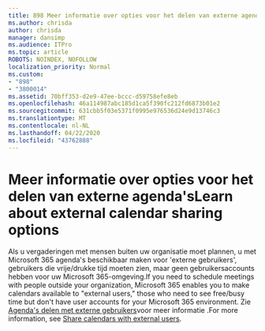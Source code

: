 ```yaml
---
title: 898 Meer informatie over opties voor het delen van externe agenda's
ms.author: chrisda
author: chrisda
manager: dansimp
ms.audience: ITPro
ms.topic: article
ROBOTS: NOINDEX, NOFOLLOW
localization_priority: Normal
ms.custom:
- "898"
- "3800014"
ms.assetid: 70bff353-d2e9-47ee-bccc-d59758efe8eb
ms.openlocfilehash: 46a114987abc185d1ca5f390fc212fd6873b01e2
ms.sourcegitcommit: 631cbb5f03e5371f0995e976536d24e9d13746c3
ms.translationtype: MT
ms.contentlocale: nl-NL
ms.lasthandoff: 04/22/2020
ms.locfileid: "43762888"
---
```

# <a name="learn-about-external-calendar-sharing-options"></a><span data-ttu-id="01f73-102">Meer informatie over opties voor het delen van externe agenda's</span><span class="sxs-lookup"><span data-stu-id="01f73-102">Learn about external calendar sharing options</span></span>

<span data-ttu-id="01f73-103">Als u vergaderingen met mensen buiten uw organisatie moet plannen, u met Microsoft 365 agenda's beschikbaar maken voor 'externe gebruikers', gebruikers die vrije/drukke tijd moeten zien, maar geen gebruikersaccounts hebben voor uw Microsoft 365-omgeving.</span><span class="sxs-lookup"><span data-stu-id="01f73-103">If you need to schedule meetings with people outside your organization, Microsoft 365 enables you to make calendars available to "external users," those who need to see free/busy time but don't have user accounts for your Microsoft 365 environment.</span></span> <span data-ttu-id="01f73-104">Zie [Agenda's delen met externe gebruikers](https://docs.microsoft.com/office365/admin/manage/share-calendars-with-external-users)voor meer informatie .</span><span class="sxs-lookup"><span data-stu-id="01f73-104">For more information, see [Share calendars with external users](https://docs.microsoft.com/office365/admin/manage/share-calendars-with-external-users).</span></span>
